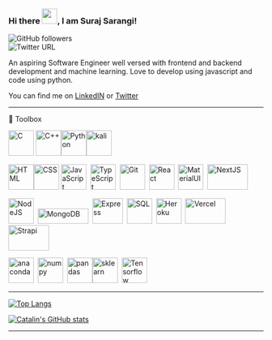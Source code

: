 ### Hi there <img src="https://raw.githubusercontent.com/MartinHeinz/MartinHeinz/master/wave.gif" width="30px">, I am Suraj Sarangi!

![GitHub followers](https://img.shields.io/github/followers/SurajSarangi?label=Suraj%20Sarangi&style=social)  
![Twitter URL](https://img.shields.io/twitter/url?label=Suraj%20Sarangi&style=social&url=https%3A%2F%2Ftwitter.com%2F_suraj_sarangi)


An aspiring Software Engineer well versed with frontend and backend development and machine learning.
Love to develop using javascript and code using python.

You can find me on [LinkedIN](https://www.linkedin.com/in/surajsarangi) or [Twitter](https://twitter.com/_suraj_sarangi)

---

🧰 Toolbox


  

<img  src="https://img.icons8.com/color/452/c-programming.svg"  alt="C"  width="50"  height="50"/>&nbsp;<img  src="https://cdn.worldvectorlogo.com/logos/c.svg"  alt="C++"  width="50"  height="50"/><img  src="https://cdn.worldvectorlogo.com/logos/python-4.svg"  alt="Python"  width="50"  height="50"/><img  src="https://simpleicons.org/icons/kalilinux.svg"  alt="kali"  height="50"  width="50"/>

<img  src="https://cdn.worldvectorlogo.com/logos/html-1.svg"  alt="HTML"  width="50"  height="50"/><img  src="https://cdn.worldvectorlogo.com/logos/css-3.svg"  alt="CSS"  width="50"  height="50"/>&nbsp;<img  src="https://cdn.worldvectorlogo.com/logos/logo-javascript.svg"  alt="JavaScript"  width="50"  height="50"/>&nbsp;&nbsp;<img  src="https://cdn.worldvectorlogo.com/logos/typescript.svg"  alt="TypeScript"  width="50"  height="50"/>&nbsp;&nbsp;<img  src="https://cdn.worldvectorlogo.com/logos/git-icon.svg"  alt="Git"  width="50"  height="50"/>&nbsp;&nbsp;<img  src="https://cdn.worldvectorlogo.com/logos/react-1.svg"  alt="React"  width="50"  height="50"/>&nbsp;&nbsp;<img  src="https://cdn.worldvectorlogo.com/logos/material-ui-1.svg"  alt="MaterialUI"  width="50"  height="50"/>&nbsp;&nbsp;<img  src="https://cdn.worldvectorlogo.com/logos/nextjs-3.svg"  alt="NextJS"  width="80"  height="50"/>

<img  src="https://cdn.worldvectorlogo.com/logos/nodejs-1.svg"  alt="NodeJS"  width="50"  height="50"/>&nbsp;&nbsp;<img  src="https://upload.wikimedia.org/wikipedia/commons/thumb/9/93/MongoDB_Logo.svg/512px-MongoDB_Logo.svg.png"  alt="MongoDB" width="100" height="30"/>&nbsp;&nbsp;<img  src="https://cdn.worldvectorlogo.com/logos/express-109.svg"  alt="Express"  width="60"  height="50"/>&nbsp;&nbsp;<img  src="https://cdn.worldvectorlogo.com/logos/mysql-6.svg"  alt="SQL"  width="50"  height="50"/>&nbsp;&nbsp;<img  src="https://cdn.worldvectorlogo.com/logos/heroku-4.svg"  alt="Heroku"  width="50"  height="50"/>&nbsp;&nbsp;<img  src="https://cdn.worldvectorlogo.com/logos/vercel.svg"  alt="Vercel"  width="80"  height="50"/><img  src="https://cdn.worldvectorlogo.com/logos/strapi-2.svg"  alt="Strapi"  width="80"  height="50"/>

<img  src="https://img.icons8.com/dusk/128/000000/anaconda.png"  alt="anaconda"  height="50"  width="50">&nbsp;&nbsp;<img  src="https://cdn.worldvectorlogo.com/logos/numpy.svg"  alt="numpy"  width="50"  height="50"/>&nbsp;&nbsp;<img  src="https://upload.wikimedia.org/wikipedia/commons/thumb/2/22/Pandas_mark.svg/800px-Pandas_mark.svg.png"  alt="pandas"  width="50"  height="50"/><img  src="https://upload.wikimedia.org/wikipedia/commons/0/05/Scikit_learn_logo_small.svg"  alt="sklearn"  width="50"  height="50"/>&nbsp;&nbsp;<img  src="https://cdn.worldvectorlogo.com/logos/tensorflow-2.svg"  alt="Tensorflow"  width="50"  height="50"/>

---

[![Top Langs](https://github-readme-stats.vercel.app/api/top-langs/?username=SurajSarangi&hide=java,html,css,jupyter+notebook)](https://github.com/anuraghazra/github-readme-stats)

[![Catalin's GitHub stats](https://github-readme-stats.vercel.app/api?username=SurajSarangi)](https://github.com/anuraghazra/github-readme-stats)

---
